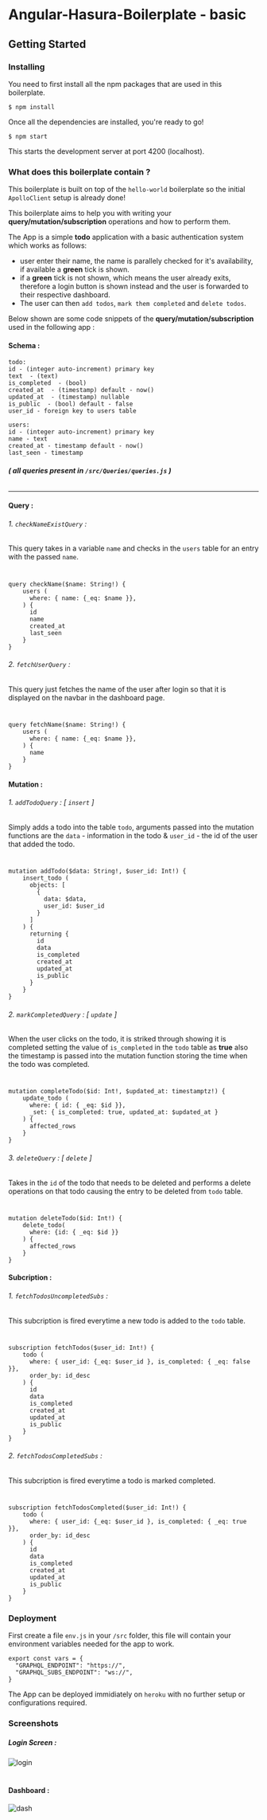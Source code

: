# Angular-Hasura-Boilerplate - basic

## Getting Started

### Installing

You need to first install all the npm packages that are used in this boilerplate.

```
$ npm install
```

Once all the dependencies are installed, you're ready to go!

```
$ npm start
```

This starts the development server at port 4200 (localhost).

### What does this boilerplate contain ?

This boilerplate is built on top of the `hello-world` boilerplate so the initial `ApolloClient` setup is already done!

This boilerplate aims to help you with writing your **query/mutation/subscription** operations and how to perform them.

The App is a simple **todo** application with a basic authentication system which works as follows:

- user enter their name, the name is parallely checked for it's availability, if available a **green** tick is shown.
- if a **green** tick is not shown, which means the user already exits, therefore a login button is shown instead and the user is forwarded to their respective dashboard.
- The user can then `add todos`, `mark them completed` and `delete todos`.

Below shown are some code snippets of the **query/mutation/subscription** used in the following app :

#### Schema :

```
todo:
id - (integer auto-increment) primary key
text  - (text)
is_completed  - (bool)
created_at  - (timestamp) default - now()
updated_at  - (timestamp) nullable
is_public  - (bool) default - false
user_id - foreign key to users table

users:
id - (integer auto-increment) primary key
name - text
created_at - timestamp default - now()
last_seen - timestamp
```

###### **( all queries present in `/src/Queries/queries.js` )**

---

#### Query :

###### 1. `checkNameExistQuery` :

This query takes in a variable `name` and checks in the `users` table for an entry with the passed `name`.

#

```
query checkName($name: String!) {
    users (
      where: { name: {_eq: $name }},
    ) {
      id
      name
      created_at
      last_seen
    }
}
```

###### 2. `fetchUserQuery` :

This query just fetches the name of the user after login so that it is displayed on the navbar in the dashboard page.

#

```
query fetchName($name: String!) {
    users (
      where: { name: {_eq: $name }},
    ) {
      name
    }
}
```

#### Mutation :

###### 1. `addTodoQuery` : [ `insert` ]

Simply adds a todo into the table `todo`, arguments passed into the mutation functions are the `data` - information in the todo & `user_id` - the id of the user that added the todo.

#

```
mutation addTodo($data: String!, $user_id: Int!) {
    insert_todo (
      objects: [
        {
          data: $data,
          user_id: $user_id
        }
      ]
    ) {
      returning {
        id
        data
        is_completed
        created_at
        updated_at
        is_public
      }
    }
}
```

###### 2. `markCompletedQuery` : [ `update` ]

When the user clicks on the todo, it is striked through showing it is completed setting the value of `is_completed` in the `todo` table as **true** also the timestamp is passed into the mutation function storing the time when the todo was completed.

#

```
mutation completeTodo($id: Int!, $updated_at: timestamptz!) {
    update_todo (
      where: { id: { _eq: $id }},
      _set: { is_completed: true, updated_at: $updated_at }
    ) {
      affected_rows
    }
}
```

###### 3. `deleteQuery` : [ `delete` ]

Takes in the `id` of the todo that needs to be deleted and performs a delete operations on that todo causing the entry to be deleted from `todo` table.

#

```
mutation deleteTodo($id: Int!) {
    delete_todo(
      where: {id: { _eq: $id }}
    ) {
      affected_rows
    }
}
```

#### Subcription :

###### 1. `fetchTodosUncompletedSubs` :

This subcription is fired everytime a new todo is added to the `todo` table.

#

```
subscription fetchTodos($user_id: Int!) {
    todo (
      where: { user_id: {_eq: $user_id }, is_completed: { _eq: false }},
      order_by: id_desc
    ) {
      id
      data
      is_completed
      created_at
      updated_at
      is_public
    }
}
```

###### 2. `fetchTodosCompletedSubs` :

This subcription is fired everytime a todo is marked completed.

#

```
subscription fetchTodosCompleted($user_id: Int!) {
    todo (
      where: { user_id: {_eq: $user_id }, is_completed: { _eq: true }},
      order_by: id_desc
    ) {
      id
      data
      is_completed
      created_at
      updated_at
      is_public
    }
}
```

### Deployment

First create a file `env.js` in your `/src` folder, this file will contain your environment variables needed for the app to work.

```
export const vars = {
  "GRAPHQL_ENDPOINT": "https://",
  "GRAPHQL_SUBS_ENDPOINT": "ws://",
}
```

The App can be deployed immidiately on `heroku` with no further setup or configurations required.

### Screenshots

##### Login Screen :

![login](/basic/ss/login.png)

#

#### Dashboard :

![dash](/basic/ss/dash.png)
